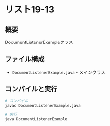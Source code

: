# リスト19-13

## 概要
DocumentListenerExampleクラス

## ファイル構成
- `DocumentListenerExample.java` - メインクラス

## コンパイルと実行
```bash
# コンパイル
javac DocumentListenerExample.java

# 実行
java DocumentListenerExample
```
